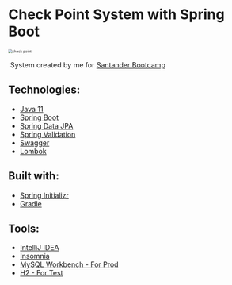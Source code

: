 # Check Point System with Spring Boot

<img src="C:\Users\Dudu\Desktop\check point.png" alt="check point" style="zoom:50%;" />

​																						System created by me for [Santander Bootcamp](https://app.becas-santander.com/pt-BR/program/santanderbootcamp)

## Technologies:

- [Java 11](https://docs.oracle.com/en/java/javase/11/)
- [Spring Boot](https://spring.io/projects/spring-boot)
- [Spring Data JPA](https://spring.io/projects/spring-data-jpa)
- [Spring Validation](https://spring.io/guides/gs/validating-form-input/)
- [Swagger](https://swagger.io/specification/)
- [Lombok](https://projectlombok.org/)

## Built with:

- [Spring Initializr](https://start.spring.io/)
- [Gradle](https://gradle.org/)

## Tools:

- [IntelliJ IDEA](https://www.jetbrains.com/idea/promo/)
- [Insomnia](https://insomnia.rest/)
- [MySQL Workbench - For Prod](https://www.mysql.com/products/workbench/)
- [H2 - For Test](http://localhost:8080/h2-console/)



